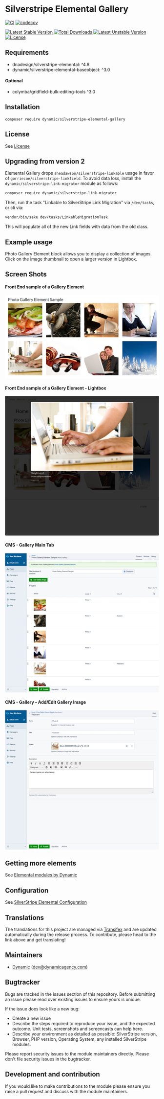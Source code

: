 # Silverstripe Elemental Gallery

[![CI](https://github.com/dynamic/silverstripe-elemental-gallery/actions/workflows/ci.yml/badge.svg)](https://github.com/dynamic/silverstripe-elemental-gallery/actions/workflows/ci.yml)
[![codecov](https://codecov.io/gh/dynamic/silverstripe-elemental-gallery/branch/master/graph/badge.svg)](https://codecov.io/gh/dynamic/silverstripe-elemental-gallery)

[![Latest Stable Version](https://poser.pugx.org/dynamic/silverstripe-elemental-gallery/v/stable)](https://packagist.org/packages/dynamic/silverstripe-elemental-gallery)
[![Total Downloads](https://poser.pugx.org/dynamic/silverstripe-elemental-gallery/downloads)](https://packagist.org/packages/dynamic/silverstripe-elemental-gallery)
[![Latest Unstable Version](https://poser.pugx.org/dynamic/silverstripe-elemental-gallery/v/unstable)](https://packagist.org/packages/dynamic/silverstripe-elemental-gallery)
[![License](https://poser.pugx.org/dynamic/silverstripe-elemental-gallery/license)](https://packagist.org/packages/dynamic/silverstripe-elemental-gallery)

## Requirements

* dnadesign/silverstripe-elemental: ^4.8
* dynamic/silverstripe-elemental-baseobject: ^3.0

#### Optional

* colymba/gridfield-bulk-editing-tools ^3.0

## Installation

`composer require dynamic/silverstripe-elemental-gallery`

## License

See [License](license.md)

## Upgrading from version 2

Elemental Gallery drops `sheadawson/silverstripe-linkable` usage in favor of `gorriecoe/silverstripe-linkfield`. To avoid data loss, install the `dynamic/silverstripe-link-migrator` module as follows:

```markdown
composer require dynamic/silverstripe-link-migrator
```

Then, run the task "Linkable to SilverStripe Link Migration" via `/dev/tasks`, or cli via:
```markdown
vendor/bin/sake dev/tasks/LinkableMigrationTask
```

This will populate all of the new Link fields with data from the old class.

## Example usage

Photo Gallery Element block allows you to display a collection of images. Click on the image thumbnail to open a larger version in Lightbox.

## Screen Shots

#### Front End sample of a Gallery Element
![Front End sample of a Gallery Element](./docs/en/_images/gallery-block-sample.jpg)

#### Front End sample of a Gallery Element - Lightbox
![Front End sample of a Gallery Element](./docs/en/_images/gallery-block-sample-lightbox.jpg)

#### CMS - Gallery Main Tab
![CMS - Gallery Main Tab](./docs/en/_images/gallery-block-cms.jpg)

#### CMS - Gallery - Add/Edit Gallery Image
![CMS - Gallery Main Tab](./docs/en/_images/gallery-block-cms-add-image.jpg)


## Getting more elements

See [Elemental modules by Dynamic](https://github.com/orgs/dynamic/repositories?q=elemental&type=all&language=&sort=)

## Configuration

See [SilverStripe Elemental Configuration](https://github.com/dnadesign/silverstripe-elemental#configuration)

## Translations

The translations for this project are managed via [Transifex](https://www.transifex.com/dynamicagency/silverstripe-elemental-gallery/)
and are updated automatically during the release process. To contribute, please head to the link above and get
translating!

## Maintainers

 *  [Dynamic](http://www.dynamicagency.com) (<dev@dynamicagency.com>)

## Bugtracker
Bugs are tracked in the issues section of this repository. Before submitting an issue please read over
existing issues to ensure yours is unique.

If the issue does look like a new bug:

 - Create a new issue
 - Describe the steps required to reproduce your issue, and the expected outcome. Unit tests, screenshots
 and screencasts can help here.
 - Describe your environment as detailed as possible: SilverStripe version, Browser, PHP version,
 Operating System, any installed SilverStripe modules.

Please report security issues to the module maintainers directly. Please don't file security issues in the bugtracker.

## Development and contribution
If you would like to make contributions to the module please ensure you raise a pull request and discuss with the module maintainers.
